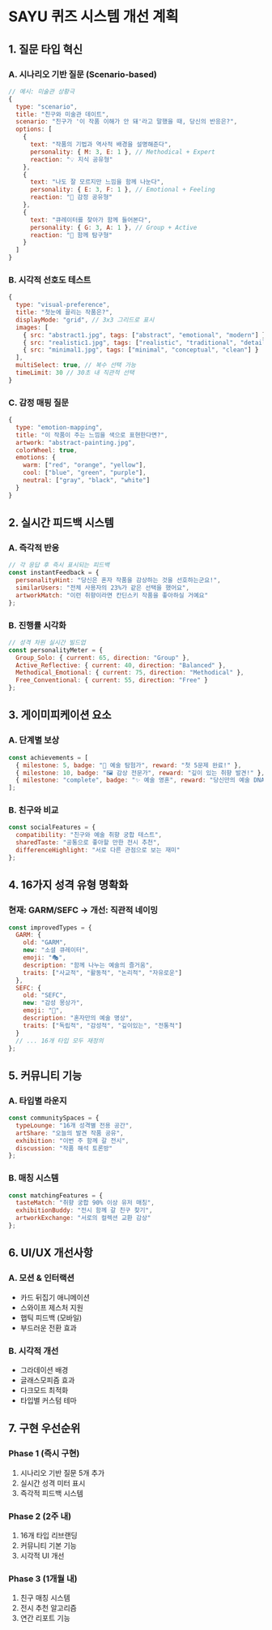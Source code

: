 # SAYU 퀴즈 시스템 개선 계획

## 1. 질문 타입 혁신

### A. 시나리오 기반 질문 (Scenario-based)
```javascript
// 예시: 미술관 상황극
{
  type: "scenario",
  title: "친구와 미술관 데이트",
  scenario: "친구가 '이 작품 이해가 안 돼'라고 말했을 때, 당신의 반응은?",
  options: [
    {
      text: "작품의 기법과 역사적 배경을 설명해준다",
      personality: { M: 3, E: 1 }, // Methodical + Expert
      reaction: "💡 지식 공유형"
    },
    {
      text: "나도 잘 모르지만 느낌을 함께 나눈다", 
      personality: { E: 3, F: 1 }, // Emotional + Feeling
      reaction: "💭 감정 공유형"
    },
    {
      text: "큐레이터를 찾아가 함께 들어본다",
      personality: { G: 3, A: 1 }, // Group + Active
      reaction: "👥 함께 탐구형"
    }
  ]
}
```

### B. 시각적 선호도 테스트
```javascript
{
  type: "visual-preference",
  title: "첫눈에 끌리는 작품은?",
  displayMode: "grid", // 3x3 그리드로 표시
  images: [
    { src: "abstract1.jpg", tags: ["abstract", "emotional", "modern"] },
    { src: "realistic1.jpg", tags: ["realistic", "traditional", "detailed"] },
    { src: "minimal1.jpg", tags: ["minimal", "conceptual", "clean"] }
  ],
  multiSelect: true, // 복수 선택 가능
  timeLimit: 30 // 30초 내 직관적 선택
}
```

### C. 감정 매핑 질문
```javascript
{
  type: "emotion-mapping",
  title: "이 작품이 주는 느낌을 색으로 표현한다면?",
  artwork: "abstract-painting.jpg",
  colorWheel: true,
  emotions: {
    warm: ["red", "orange", "yellow"],
    cool: ["blue", "green", "purple"],
    neutral: ["gray", "black", "white"]
  }
}
```

## 2. 실시간 피드백 시스템

### A. 즉각적 반응
```javascript
// 각 응답 후 즉시 표시되는 피드백
const instantFeedback = {
  personalityHint: "당신은 혼자 작품을 감상하는 것을 선호하는군요!",
  similarUsers: "전체 사용자의 23%가 같은 선택을 했어요",
  artworkMatch: "이런 취향이라면 칸딘스키 작품을 좋아하실 거예요"
};
```

### B. 진행률 시각화
```javascript
// 성격 차원 실시간 빌드업
const personalityMeter = {
  Group_Solo: { current: 65, direction: "Group" },
  Active_Reflective: { current: 40, direction: "Balanced" },
  Methodical_Emotional: { current: 75, direction: "Methodical" },
  Free_Conventional: { current: 55, direction: "Free" }
};
```

## 3. 게이미피케이션 요소

### A. 단계별 보상
```javascript
const achievements = [
  { milestone: 5, badge: "🎨 예술 탐험가", reward: "첫 5문제 완료!" },
  { milestone: 10, badge: "🖼️ 감상 전문가", reward: "깊이 있는 취향 발견!" },
  { milestone: "complete", badge: "✨ 예술 영혼", reward: "당신만의 예술 DNA 완성!" }
];
```

### B. 친구와 비교
```javascript
const socialFeatures = {
  compatibility: "친구와 예술 취향 궁합 테스트",
  sharedTaste: "공통으로 좋아할 만한 전시 추천",
  differenceHighlight: "서로 다른 관점으로 보는 재미"
};
```

## 4. 16가지 성격 유형 명확화

### 현재: GARM/SEFC → 개선: 직관적 네이밍

```javascript
const improvedTypes = {
  GARM: {
    old: "GARM",
    new: "소셜 큐레이터",
    emoji: "🎭",
    description: "함께 나누는 예술의 즐거움",
    traits: ["사교적", "활동적", "논리적", "자유로운"]
  },
  SEFC: {
    old: "SEFC",
    new: "감성 몽상가", 
    emoji: "🌙",
    description: "혼자만의 예술 명상",
    traits: ["독립적", "감성적", "깊이있는", "전통적"]
  }
  // ... 16개 타입 모두 재정의
};
```

## 5. 커뮤니티 기능

### A. 타입별 라운지
```javascript
const communitySpaces = {
  typeLounge: "16개 성격별 전용 공간",
  artShare: "오늘의 발견 작품 공유",
  exhibition: "이번 주 함께 갈 전시",
  discussion: "작품 해석 토론방"
};
```

### B. 매칭 시스템
```javascript
const matchingFeatures = {
  tasteMatch: "취향 궁합 90% 이상 유저 매칭",
  exhibitionBuddy: "전시 함께 갈 친구 찾기",
  artworkExchange: "서로의 컬렉션 교환 감상"
};
```

## 6. UI/UX 개선사항

### A. 모션 & 인터랙션
- 카드 뒤집기 애니메이션
- 스와이프 제스처 지원
- 햅틱 피드백 (모바일)
- 부드러운 전환 효과

### B. 시각적 개선
- 그라데이션 배경
- 글래스모피즘 효과
- 다크모드 최적화
- 타입별 커스텀 테마

## 7. 구현 우선순위

### Phase 1 (즉시 구현)
1. 시나리오 기반 질문 5개 추가
2. 실시간 성격 미터 표시
3. 즉각적 피드백 시스템

### Phase 2 (2주 내)
1. 16개 타입 리브랜딩
2. 커뮤니티 기본 기능
3. 시각적 UI 개선

### Phase 3 (1개월 내)
1. 친구 매칭 시스템
2. 전시 추천 알고리즘
3. 연간 리포트 기능